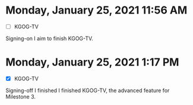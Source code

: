 # Monday, January 25, 2021 11:56 AM
- [ ] KGOG-TV

Signing-on I aim to finish KGOG-TV. 

# Monday, January 25, 2021 1:17 PM
- [X] KGOG-TV

Signing-off I finished I finished KGOG-TV, the advanced feature for Milestone 3.